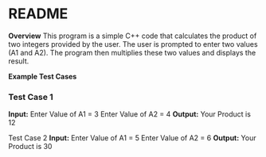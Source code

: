 # README

**Overview**
This program is a simple C++ code that calculates the product of two integers provided by the user. The user is prompted to enter two values (A1 and A2). 
The program then multiplies these two values and displays the result.


**Example Test Cases**

### Test Case 1
**Input:**
Enter Value of A1 = 3
Enter Value of A2 = 4
**Output:**
Your Product is 12

Test Case 2
**Input:**
Enter Value of A1 = 5
Enter Value of A2 = 6
**Output:**
Your Product is 30


